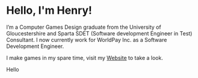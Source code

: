# Hello, I'm Henry!

I’m a Computer Games Design graduate from the University of Gloucestershire and Sparta SDET (Software development Engineer in Test) Consultant. I now currently work for WorldPay Inc. as a Software Development Engineer.

I make games in my spare time, visit my [Website](http://www.henrykoleoso.com/) to take a look.

Hello
